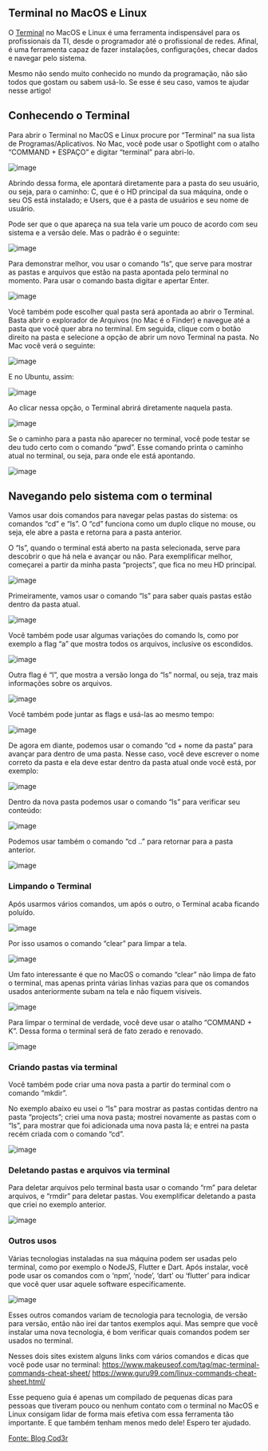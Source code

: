 ## **Terminal no MacOS e Linux**

O [Terminal](https://blog.cod3r.com.br/tag/terminal/) no MacOS e Linux é uma ferramenta indispensável para os profissionais da TI, desde o programador até o profissional de redes. Afinal, é uma ferramenta capaz de fazer instalações, configurações, checar dados e navegar pelo sistema.

Mesmo não sendo muito conhecido no mundo da programação, não são todos que gostam ou sabem usá-lo. Se esse é seu caso, vamos te ajudar nesse artigo!

## **Conhecendo o Terminal**

Para abrir o Terminal no MacOS e Linux procure por “Terminal” na sua lista de Programas/Aplicativos. No Mac, você pode usar o Spotlight com o atalho “COMMAND + ESPAÇO” e digitar “terminal” para abri-lo.

![image](https://blog.cod3r.com.br/wp-content/uploads/2021/03/Untitled1-1.png)

Abrindo dessa forma, ele apontará diretamente para a pasta do seu usuário, ou seja, para o caminho: C, que é o HD principal da sua máquina, onde o seu OS está instalado; e Users, que é a pasta de usuários e seu nome de usuário.

Pode ser que o que apareça na sua tela varie um pouco de acordo com seu sistema e a versão dele. Mas o padrão é o seguinte:

![image](https://blog.cod3r.com.br/wp-content/uploads/2021/03/Untitled.png)

Para demonstrar melhor, vou usar o comando “ls“, que serve para mostrar as pastas e arquivos que estão na pasta apontada pelo terminal no momento. Para usar o comando basta digitar e apertar Enter.

![image](https://blog.cod3r.com.br/wp-content/uploads/2021/03/Untitled1.png)

Você também pode escolher qual pasta será apontada ao abrir o Terminal. Basta abrir o explorador de Arquivos (no Mac é o Finder) e navegue até a pasta que você quer abra no terminal. Em seguida, clique com o botão direito na pasta e selecione a opção de abrir um novo Terminal na pasta. No Mac você verá o seguinte:

![image](https://blog.cod3r.com.br/wp-content/uploads/2021/03/Untitled2.png)

E no Ubuntu, assim:

![image](https://blog.cod3r.com.br/wp-content/uploads/2021/03/Untitled3.png)

Ao clicar nessa opção, o Terminal abrirá diretamente naquela pasta.

![image](https://blog.cod3r.com.br/wp-content/uploads/2021/03/Untitled4.png)

Se o caminho para a pasta não aparecer no terminal, você pode testar se deu tudo certo com o comando “pwd”. Esse comando printa o caminho atual no terminal, ou seja, para onde ele está apontando.

![image](https://blog.cod3r.com.br/wp-content/uploads/2021/03/Untitled5.png)

## **Navegando pelo sistema com o terminal**
Vamos usar dois comandos para navegar pelas pastas do sistema: os comandos “cd” e “ls”. O “cd” funciona como um duplo clique no mouse, ou seja, ele abre a pasta e retorna para a pasta anterior.

O “ls”, quando o terminal está aberto na pasta selecionada, serve para descobrir o que há nela e avançar ou não. Para exemplificar melhor, começarei a partir da minha pasta “projects”, que fica no meu HD principal.

![image](https://blog.cod3r.com.br/wp-content/uploads/2021/03/Untitled-1.png)

Primeiramente, vamos usar o comando “ls” para saber quais pastas estão dentro da pasta atual.

![image](https://blog.cod3r.com.br/wp-content/uploads/2021/03/Untitled-1-1.png)

Você também pode usar algumas variações do comando ls, como por exemplo a flag “a” que mostra todos os arquivos, inclusive os escondidos.

![image](https://blog.cod3r.com.br/wp-content/uploads/2021/03/Untitled-2.png)

Outra flag é “l”, que mostra a versão longa do “ls” normal, ou seja, traz mais informações sobre os arquivos.

![image](https://blog.cod3r.com.br/wp-content/uploads/2021/03/Untitled-3.png)

Você também pode juntar as flags e usá-las ao mesmo tempo:

![image](https://blog.cod3r.com.br/wp-content/uploads/2021/03/Untitled-4.png)

De agora em diante, podemos usar o comando “cd + nome da pasta” para avançar para dentro de uma pasta. Nesse caso, você deve escrever o nome correto da pasta e ela deve estar dentro da pasta atual onde você está, por exemplo:

![image](https://blog.cod3r.com.br/wp-content/uploads/2021/03/Untitled-5.png)

Dentro da nova pasta podemos usar o comando “ls” para verificar seu conteúdo:

![image](https://blog.cod3r.com.br/wp-content/uploads/2021/03/Untitled-6.png)

Podemos usar também o comando “cd ..” para retornar para a pasta anterior.

![image](https://blog.cod3r.com.br/wp-content/uploads/2021/03/Untitled-7.png)

### **Limpando o Terminal**

Após usarmos vários comandos, um após o outro, o Terminal acaba ficando poluído.

![image](https://blog.cod3r.com.br/wp-content/uploads/2021/03/Untitled-8.png)

Por isso usamos o comando “clear” para limpar a tela.

![image](https://blog.cod3r.com.br/wp-content/uploads/2021/03/Untitled-9.png)

Um fato interessante é que no MacOS o comando “clear” não limpa de fato o terminal, mas apenas printa várias linhas vazias para que os comandos usados anteriormente subam na tela e não fiquem visiveis.

![image](https://blog.cod3r.com.br/wp-content/uploads/2021/03/Untitled-10-1374x1536.png)

Para limpar o terminal de verdade, você deve usar o atalho “COMMAND + K”. Dessa forma o terminal será de fato zerado e renovado.

![image](https://blog.cod3r.com.br/wp-content/uploads/2021/03/Untitled-11.png)

### **Criando pastas via terminal**
Você também pode criar uma nova pasta a partir do terminal com o comando “mkdir”.

No exemplo abaixo eu usei o “ls” para mostrar as pastas contidas dentro na pasta “projects”; criei uma nova pasta; mostrei novamente as pastas com o “ls”, para mostrar que foi adicionada uma nova pasta lá; e entrei na pasta recém criada com o comando “cd”.

![image](https://blog.cod3r.com.br/wp-content/uploads/2021/03/Untitled-12.png)

### **Deletando pastas e arquivos via terminal**
Para deletar arquivos pelo terminal basta usar o comando “rm” para deletar arquivos, e “rmdir” para deletar pastas. Vou exemplificar deletando a pasta que criei no exemplo anterior.

![image](https://blog.cod3r.com.br/wp-content/uploads/2021/03/Untitled-13.png)

### **Outros usos**
Várias tecnologias instaladas na sua máquina podem ser usadas pelo terminal, como por exemplo o NodeJS, Flutter e Dart. Após instalar, você pode usar os comandos com o ‘npm’, ‘node’, ‘dart’ ou ‘flutter’ para indicar que você quer usar aquele software especificamente.

![image](https://blog.cod3r.com.br/wp-content/uploads/2021/03/Untitled-14.png)

Esses outros comandos variam de tecnologia para tecnologia, de versão para versão, então não irei dar tantos exemplos aqui. Mas sempre que você instalar uma nova tecnologia, é bom verificar quais comandos podem ser usados no terminal.

Nesses dois sites existem alguns links com vários comandos e dicas que você pode usar no terminal:
<https://www.makeuseof.com/tag/mac-terminal-commands-cheat-sheet/> 
<https://www.guru99.com/linux-commands-cheat-sheet.html/>

Esse pequeno guia é apenas um compilado de pequenas dicas para pessoas que tiveram pouco ou nenhum contato com o terminal no MacOS e Linux consigam lidar de forma mais efetiva com essa ferramenta tão importante. E que também tenham menos medo dele! Espero ter ajudado.


[Fonte: Blog Cod3r](https://blog.cod3r.com.br/terminal-no-macos-e-linux/)
